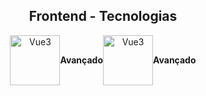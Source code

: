 <h2 style="text-align: center;">
  Frontend - Tecnologias
</h2>
<div style="display: flex; align-items: center; justify-content: center; text-align: center;">
  <div>
    <img 
      src="https://cdn1.iconfinder.com/data/icons/programing-development-7/24/html_html5_web_programing_developer-512.png" 
      alt="Vue3"
      style="width: 80px; height: 80px;"
    >
  </div>
  <div style="text-align: center;">
    <h4 style="margin: 0;">
      Avançado
    </h4>
  </div>

  <div>
    <img 
      src="https://upload.wikimedia.org/wikipedia/commons/thumb/d/d5/CSS3_logo_and_wordmark.svg/1200px-CSS3_logo_and_wordmark.svg.png" 
      alt="Vue3"
      style="width: 80px; height: 80px;"
    >
  </div>
  <div style="text-align: center;">
    <h4 style="margin: 0;">
      Avançado
    </h4>
  </div>
</div>
